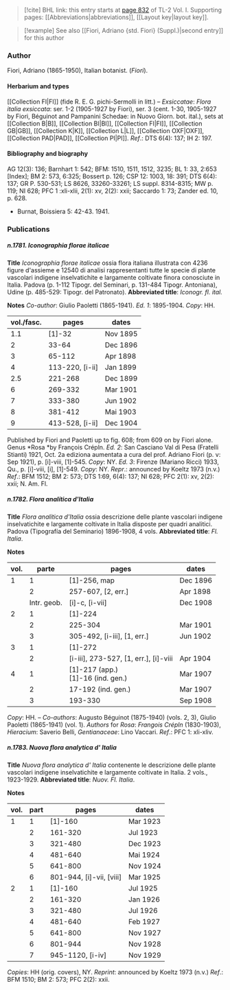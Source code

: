 > [!cite] BHL link: this entry starts at [page 832](https://www.biodiversitylibrary.org/item/103414#page/880/mode/1up) of TL-2 Vol. I.
> Supporting pages: [[Abbreviations|abbreviations]], [[Layout key|layout key]].

> [!example] See also [[Fiori, Adriano {std. Fiori} (Suppl.)|second entry]] for this author

### Author

Fiori, Adriano (1865-1950), Italian botanist. (*Fiori*).

#### Herbarium and types

[[Collection FI|FI]] (fide R. E. G. pichi-Sermolli in litt.) – *Exsiccatae*: *Flora italia exsiccata*: ser. 1-2 (1905-1927 by Fiori), ser. 3 (cent. 1-30, 1905-1927 by Fiori, Béguinot and Pampanini Schedae: in Nuovo Giorn. bot. ital.), sets at [[Collection B|B]], [[Collection BI|BI]], [[Collection FI|FI]], [[Collection GB|GB]], [[Collection K|K]], [[Collection L|L]], [[Collection OXF|OXF]], [[Collection PAD|PAD]], [[Collection PI|PI]].
*Ref*.: DTS 6(4): 137; IH 2: 197.

#### Bibliography and biography

AG 12(3): 136; Barnhart 1: 542; BFM: 1510, 1511, 1512, 3235; BL 1: 33, 2:653 \[Index\]; BM 2: 573, 6:325; Bossert p. 126; CSP 12: 1003, 18: 391; DTS 6(4): 137; GR P. 530-531; LS 8626, 33260-33261; LS suppl. 8314-8315; MW p. 119; NI 628; PFC 1 :xli-xlii, 2(1): xv, 2(2): xxii; Saccardo 1: 73; Zander ed. 10, p. 628.
- Burnat, Boissiera 5: 42-43. 1941.

### Publications

##### n.1781. Iconographia florae italicae

**Title**
*Iconographia florae italicae* ossia flora italiana illustrata con 4236 figure d'assieme e 12540 di analisi rappresentanti tutte le specie di plante vascolari indigene inselvatichite e largamente coltivate finora conosciute in Italia. Padova (p. 1-112 Tipogr. del Seminari, p. 131-484 Tipogr. Antoniana), Udine (p. 485-529: Tipogr. del Patronato).
**Abbreviated title**: *Iconogr. fl. ital.*

**Notes**
*Co-author*: Giulio Paoletti (1865-1941).
*Ed. 1*: 1895-1904. *Copy*: HH.

|vol./fasc.	|pages	|dates	|
|---	|---	|---	|
|1.1	|\[1\]-32	|Nov 1895	|
|2	|33-64	|Dec 1896	|
|3	|65-112	|Apr 1898	|
|4	|113-220, \[i-ii\]	|Jan 1899	|
|2.5	|221-268	|Dec 1899|
|6	|269-332	|Mar 1901|
|7	|333-380	|Jun 1902|
|8	|381-412	|Mai 1903|
|9	|413-528, \[i-ii\]	|Dec 1904|

Published by Fiori and Paoletti up to fig. 608; from 609 on by Fiori alone. Genus *Rosa *by François Crépln.
*Ed. 2*: San Casciano Val di Pesa (Fratelli Stianti) 1921, Oct. 2a ediziona aumentata a cura del prof. Adriano Fiori (p. v: Sep 1921), p. \[i\]-viii, \[1\]-545. *Copy*: NY.
*Ed. 3*: Firenze (Mariano Ricci) 1933, Qu., p. \[i\]-viii, \[i\], \[1\]-549. *Copy*: NY. *Repr*.: announced by Koeltz 1973 (n.v.)
*Ref*.: BFM 1512; BM 2: 573; DTS 1:69, 6(4): 137; NI 628; PFC 2(1): xv, 2(2): xxii; N. Am. Fl.

##### n.1782. Flora analítica d'Italia

**Title**
*Flora analítica d'Italia* ossia descrizione delle plante vascolari indigene inselvatichite e largamente coltivate in Italia disposte per quadri analitici. Padova (Tipografía del Seminario) 1896-1908, 4 vols.
**Abbreviated title**: *Fl. Italia*.

**Notes**

|vol.	|parte	|pages	|dates|
|---	|---	|---	|---	|
|1	|1	|\[1\]-256, map	|Dec 1896|
|	|2	|257-607, \[2, err.\]	|Apr 1898|
|	|Intr. geob.	|\[i\]-c, \[i-vii\]	|Dec 1908|
|2	|1	|\[1\]-224	|	|Jan 1900|
|	|2	|225-304	|Mar 1901|
|	|3	|305-492, \[i-iii\], \[1, err.\]	|Jun 1902|
|3	|1	|\[1\]-272	|	|Mai 1903|
|	|2	|\[i-iii\], 273-527, \[1, err.\], \[i\]-viii	|Apr 1904|
|4	|1	|\[1\]-217 (app.)<br/>\[1\]-16 (ind. gen.)	|Mar 1907|
|	|2	|17-192 (ind. gen.)	|Mar 1907|
|	|3	|193-330	|Sep 1908|

*Copy*: HH. – *Co-authors*: Augusto Béguinot (1875-1940) (vols. 2, 3), Giulio Paoletti (1865-1941) (vol. 1).
*Authors* for *Rosa*: *Frangois Crépln* (1830-1903), *Hieracium*: Saverio Belli, *Gentianaceae*: Lino Vaccari.
*Ref*.: PFC 1: xli-xliv.

##### n.1783. Nuova flora analytica d' Italia

**Title**
*Nuova flora analytica d' Italia* contenente le descrizione delle plante vascolari indigene inselvatichite e largamente coltivate in Italia. 2 vols., 1923-1929.
**Abbreviated title**: *Nuov. Fl. Italia*.

**Notes**

|vol.	|part	|pages	|dates|
|---	|---	|---	|---	|
|1	|1	|\[1\]-160	|Mar 1923|
|	|2	|161-320	|Jul 1923|
|	|3	|321-480	|Dec 1923|
|	|4	|481-640	|Mai 1924|
|	|5	|641-800	|Nov 1924|
|	|6	|801-944, \[i\]-vii, \[viii\]	|Mar 1925|
|2	|1	|\[1\]-160	|Jul 1925|
|	|2	|161-320	|Jan 1926|
|	|3	|321-480	|Jul 1926|
|	|4	|481-640	|Feb 1927|
|	|5	|641-800	|Nov 1927|
|	|6	|801-944	|Nov 1928|
|	|7	|945-1120, \[i-iv\]	|Nov 1929|

*Copies*: HH (orig. covers), NY.
*Reprint*: announced by Koeltz 1973 (n.v.)
*Ref*.: BFM 1510; BM 2: 573; PFC 2(2): xxii.

